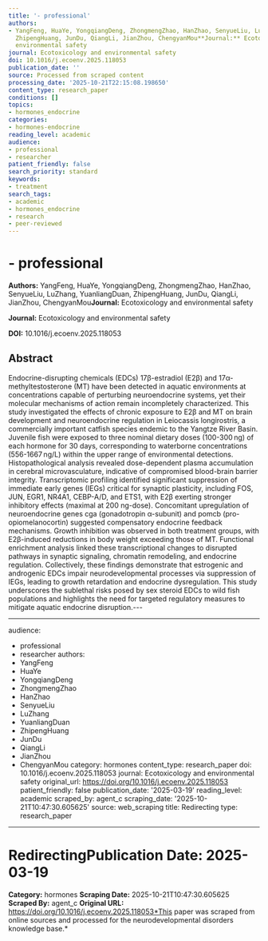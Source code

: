 ```yaml
---
title: '- professional'
authors:
- YangFeng, HuaYe, YongqiangDeng, ZhongmengZhao, HanZhao, SenyueLiu, LuZhang, YuanliangDuan,
  ZhipengHuang, JunDu, QiangLi, JianZhou, ChengyanMou**Journal:** Ecotoxicology and
  environmental safety
journal: Ecotoxicology and environmental safety
doi: 10.1016/j.ecoenv.2025.118053
publication_date: ''
source: Processed from scraped content
processing_date: '2025-10-21T22:15:08.198650'
content_type: research_paper
conditions: []
topics:
- hormones_endocrine
categories:
- hormones-endocrine
reading_level: academic
audience:
- professional
- researcher
patient_friendly: false
search_priority: standard
keywords:
- treatment
search_tags:
- academic
- hormones_endocrine
- research
- peer-reviewed
---
```


# - professional

**Authors:** YangFeng, HuaYe, YongqiangDeng, ZhongmengZhao, HanZhao, SenyueLiu, LuZhang, YuanliangDuan, ZhipengHuang, JunDu, QiangLi, JianZhou, ChengyanMou**Journal:** Ecotoxicology and environmental safety

**Journal:** Ecotoxicology and environmental safety

**DOI:** 10.1016/j.ecoenv.2025.118053

## Abstract

Endocrine-disrupting chemicals (EDCs) 17β-estradiol (E2β) and 17α-methyltestosterone (MT) have been detected in aquatic environments at concentrations capable of perturbing neuroendocrine systems, yet their molecular mechanisms of action remain incompletely characterized. This study investigated the effects of chronic exposure to E2β and MT on brain development and neuroendocrine regulation in Leiocassis longirostris, a commercially important catfish species endemic to the Yangtze River Basin. Juvenile fish were exposed to three nominal dietary doses (100-300 ng) of each hormone for 30 days, corresponding to waterborne concentrations (556-1667 ng/L) within the upper range of environmental detections. Histopathological analysis revealed dose-dependent plasma accumulation in cerebral microvasculature, indicative of compromised blood-brain barrier integrity. Transcriptomic profiling identified significant suppression of immediate early genes (IEGs) critical for synaptic plasticity, including FOS, JUN, EGR1, NR4A1, CEBP-A/D, and ETS1, with E2β exerting stronger inhibitory effects (maximal at 200 ng-dose). Concomitant upregulation of neuroendocrine genes cga (gonadotropin α-subunit) and pomcb (pro-opiomelanocortin) suggested compensatory endocrine feedback mechanisms. Growth inhibition was observed in both treatment groups, with E2β-induced reductions in body weight exceeding those of MT. Functional enrichment analysis linked these transcriptional changes to disrupted pathways in synaptic signaling, chromatin remodeling, and endocrine regulation. Collectively, these findings demonstrate that estrogenic and androgenic EDCs impair neurodevelopmental processes via suppression of IEGs, leading to growth retardation and endocrine dysregulation. This study underscores the sublethal risks posed by sex steroid EDCs to wild fish populations and highlights the need for targeted regulatory measures to mitigate aquatic endocrine disruption.---

---
audience:
- professional
- researcher
authors:
- YangFeng
- HuaYe
- YongqiangDeng
- ZhongmengZhao
- HanZhao
- SenyueLiu
- LuZhang
- YuanliangDuan
- ZhipengHuang
- JunDu
- QiangLi
- JianZhou
- ChengyanMou
category: hormones
content_type: research_paper
doi: 10.1016/j.ecoenv.2025.118053
journal: Ecotoxicology and environmental safety
original_url: https://doi.org/10.1016/j.ecoenv.2025.118053
patient_friendly: false
publication_date: '2025-03-19'
reading_level: academic
scraped_by: agent_c
scraping_date: '2025-10-21T10:47:30.605625'
source: web_scraping
title: Redirecting
type: research_paper
---
# Redirecting**Publication Date:** 2025-03-19
**Category:** hormones
**Scraping Date:** 2025-10-21T10:47:30.605625
**Scraped By:** agent_c
**Original URL:** https://doi.org/10.1016/j.ecoenv.2025.118053*This paper was scraped from online sources and processed for the neurodevelopmental disorders knowledge base.*